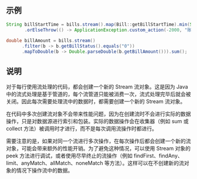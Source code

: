 
## 示例
``` java
String billStartTime = bills.stream().map(Bill::getBillStartTime).min(String::compareTo)  
       .orElseThrow(() -> ApplicationException.custom_action(-2000, "账单开始时间有误"));
       
double billAmount = bills.stream()  
      .filter(b -> b.getBillStatus().equals("0"))  
      .mapToDouble(b -> Double.parseDouble(b.getBillAmount())).sum();
```

## 说明

对于每行使用流处理的代码，都会创建一个新的 Stream 流对象。这是因为 Java 中的流式处理是基于管道的，每个流管道只能被消费一次，流式处理完毕后就会被关闭。因此每次需要处理流中的数据时，都需要创建一个新的 Stream 流对象。

在代码中多次创建流对象不会带来性能问题，因为在创建流时不会进行实际的数据操作，只是对数据源进行索引和包装。实际的数据操作会在收集器（例如 sum 或 collect 方法）被调用时才进行，而不是每次调用流操作时都进行。

需要注意的是，如果对同一个流进行多次操作，在每次操作后都会创建一个新的流对象，可能会带来额外的性能开销。为了避免这种情况，可以使用 Stream 对象的 peek 方法进行调试，或者使用尽早终止的流操作（例如 findFirst、findAny、limit、anyMatch、allMatch、noneMatch 等方法）。这样可以在不创建新的流对象的情况下操作流中的数据。
